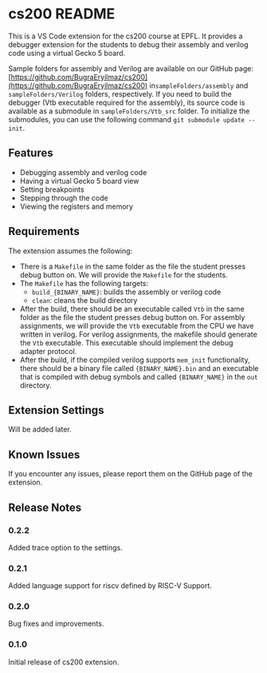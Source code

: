 # cs200 README

This is a VS Code extension for the cs200 course at EPFL. It provides a debugger extension for the students to debug their assembly and verilog code using a virtual Gecko 5 board.

Sample folders for assembly and Verilog are available on our GitHub page: [https://github.com/BugraEryilmaz/cs200](https://github.com/BugraEryilmaz/cs200) in`sampleFolders/assembly` and `sampleFolders/Verilog` folders, respectively. If you need to build the debugger (Vtb executable required for the assembly), its source code is available as a submodule in `sampleFolders/Vtb_src` folder. To initialize the submodules, you can use the following command `git submodule update --init`.

## Features

- Debugging assembly and verilog code
- Having a virtual Gecko 5 board view
- Setting breakpoints
- Stepping through the code
- Viewing the registers and memory

## Requirements

The extension assumes the following:

- There is a `Makefile` in the same folder as the file the student presses debug button on. We will provide the `Makefile` for the students.
- The `Makefile` has the following targets:
  - `build_{BINARY_NAME}`: builds the assembly or verilog code
  - `clean`: cleans the build directory
- After the build, there should be an executable called `Vtb` in the same folder as the file the student presses debug button on. For assembly assignments, we will provide the `Vtb` executable from the CPU we have written in verilog. For verilog assignments, the makefile should generate the `Vtb` executable. This executable should implement the debug adapter protocol.
- After the build, if the compiled verilog supports `mem_init` functionality, there should be a binary file called `{BINARY_NAME}.bin` and an executable that is compiled with debug symbols and called `{BINARY_NAME}` in the `out` directory.

## Extension Settings

Will be added later.

## Known Issues

If you encounter any issues, please report them on the GitHub page of the extension.

## Release Notes

### 0.2.2

Added trace option to the settings.

### 0.2.1

Added language support for riscv defined by RISC-V Support.

### 0.2.0

Bug fixes and improvements.

### 0.1.0

Initial release of cs200 extension.
